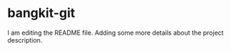 # bangkit-git

I am editing the README file. Adding some more details about the project description.
